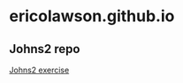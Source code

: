 # ericolawson.github.io
## Johns2 repo

<a href="https://github.com/ericolawson/Johns2"> Johns2 exercise </a>

